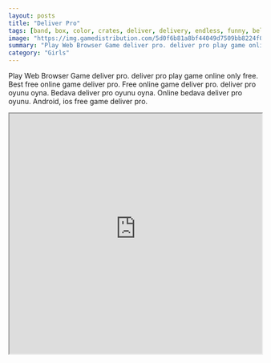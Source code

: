 ```yaml
---
layout: posts
title: "Deliver Pro"
tags: [band, box, color, crates, deliver, delivery, endless, funny, belt, conveyor, crate, pro, free, online, games, oyna, game, free, games, play, play, games]
image: "https://img.gamedistribution.com/5d0f6b81a8bf44049d7509bb8224f09e.jpg"
summary: "Play Web Browser Game deliver pro. deliver pro play game online only free. Best free online game deliver pro. Free online game deliver pro. deliver pro oyunu oyna. Bedava deliver pro oyunu oyna. Online bedava deliver pro oyunu. Android, ios free game deliver pro."
category: "Girls"
---
```


Play Web Browser Game deliver pro. deliver pro play game online only free. Best free online game deliver pro. Free online game deliver pro. deliver pro oyunu oyna. Bedava deliver pro oyunu oyna. Online bedava deliver pro oyunu. Android, ios free game deliver pro.

<iframe width="100%" height="480px;" src="https://html5.gamedistribution.com/5d0f6b81a8bf44049d7509bb8224f09e/"></iframe>